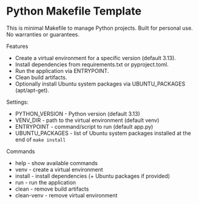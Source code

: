 # Python Makefile Template

This is minimal Makefile to manage Python projects. Built for personal use. No warranties or guarantees.

Features
- Create a virtual environment for a specific version (default 3.13).
- Install dependencies from requirements.txt or pyproject.toml.
- Run the application via ENTRYPOINT.
- Clean build artifacts.
- Optionally install Ubuntu system packages via UBUNTU_PACKAGES (apt/apt-get).

Settings:
- PYTHON_VERSION - Python version (default 3.13)
- VENV_DIR - path to the virtual environment (default venv)
- ENTRYPOINT - command/script to run (default app.py)
- UBUNTU_PACKAGES - list of Ubuntu system packages installed at the end of `make install`

Commands
- help - show available commands
- venv - create a virtual environment
- install - install dependencies (+ Ubuntu packages if provided)
- run - run the application
- clean - remove build artifacts
- clean-venv - remove virtual environment

